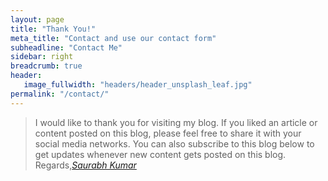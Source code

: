 ```yaml
---
layout: page
title: "Thank You!"
meta_title: "Contact and use our contact form"
subheadline: "Contact Me"
sidebar: right
breadcrumb: true
header:
   image_fullwidth: "headers/header_unsplash_leaf.jpg"
permalink: "/contact/"
---
```



> <span class="teaser">I would like to thank you for visiting my blog. If you liked an article or content posted on this blog,
please feel free to share it with your social media networks. You can also subscribe to this blog 
below to get updates whenever new content gets posted on this blog.  
Regards,</span><cite>[Saurabh Kumar](https://www.thesaurabh.com)</cite>



